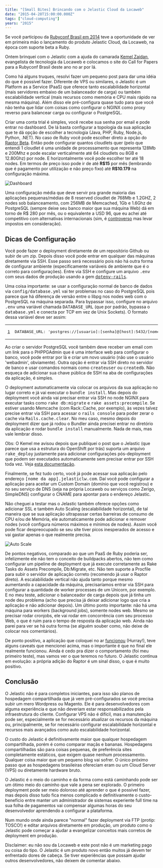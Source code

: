 ```yaml
---
title: "[Small Bites] Brincando com o Jelastic Cloud da Locaweb"
date: "2015-04-28T15:00:00.000Z"
tags: ["cloud-computing"]
years: "2015"
---
```


<p></p>
<p>Se você participou da <a href="https://www.eventials.com/locaweb/groups/rubyconf-brasil-2014-by-locaweb-2/">Rubyconf Brasil em 2014</a> teve a oportunidade de ver em primeira mão o lançamento do produto Jelastic Cloud, da Locaweb, na época com suporte beta a Ruby.</p>
<p>Ontem brinquei com o Jelastic com a ajuda do camarada <a href="https://twitter.com/kemelzaidan">Kemel Zaidan</a>, evangelista de tecnologia da Locaweb e colocamos o site do Call for Papers para a Rubyconf Brasil deste ano no ar por lá.</p>
<p>Como há alguns truques, resolvi fazer um pequeno post para dar uma idéia do que é possível fazer. Diferente de VPS ou similares, o Jelastic é um Platform as a Service (PaaS) que oferece tanto escalabilidade horizontal (mais servidores embaixo de um balanceador de carga) ou também escalabilidade vertical (mais recursos como memória e CPU mais rápido na mesma máquina). Além disso ele pré-configura quase tudo para que você não tenha que lidar com coisas como configurar o NGINX como proxy reverso para balancear carga ou configurar o PostgreSQL.</p>
<p>Criar uma conta trial é simples, você recebe sua senha por email e pode entrar no dashboard. De lá basta configurar a topologia da sua aplicação que te dá opção de escolher a tecnologia (Java, PHP, Ruby, Node.js, Python, .NET). No caso de Ruby você pode escolher direto a opção do <a href="http://www.akitaonrails.com/2014/10/19/the-new-kid-on-the-block-for-ruby-servers-raptor#.VT97cs5Hlp8">Raptor Beta</a>. Então pode configurar quantos cloudlets quer (pelo que entendi 1 cloudlet é uma unidade de processamento que representa 128Mb e 200Mhz e pode escalar verticalmente até 64 cloudlets ou 8GB e 12.80Ghz) por node. E horizontalmente você pode escolher ter até 18 nodes. Em termos de preço isso pode ir de até <strong>R$15</strong> por mês (lembrando que é pagamento por utilização e não preço fixo) até <strong>R$10.179</strong> na configuração máxima.</p>
<p></p>
<p></p>
<p><img src="https://d7v6meks67904.cloudfront.net/assets/image_asset/image/488/Screen_Shot_2015-04-28_at_09.21.04.png" srcset="https://d7v6meks67904.cloudfront.net/assets/image_asset/image/488/Screen_Shot_2015-04-28_at_09.21.04.png 2x" alt="Dashboard"></p>
<p>Uma configuração média que deve servir pra grande maioria das aplicações pequenas/médias de 8 reserved cloudlet de 768Mb e 1.2GHZ, 2 nodes sob balanceamento, com 256MB de Memcached, 1Gb e 1.6Ghz de PostgreSQL (sempre deixe seu banco maior que sua máquina Web) dá em torno de R$ 280 por mês, ou o equivalente a USD 96, que eu achei até competitivo com alternativas internacionais (sim, é <a href="https://meiobit.com/301551/receita-cobranca-impostos-empresas-usam-servicos-datacenters-exterior/">controverso</a> mas levar impostos em consideração).</p>
<h2>Dicas de Configuração</h2>
<p>Você pode fazer o deployment diretamente de um repositório Github ou subir de um zip. Depois disso você pode entrar em qualquer das máquinas diretamente via SSH. Esse passo será necessário pois não há outra forma de configurar ambiente (especificamente variáveis de ambiente que é o correto para configurações). Entre via SSH e configure um arquivo <tt>.env</tt> com seus dados de produção usando a gem <a href="https://www.akitaonrails.com/2013/10/19/iniciante-configuracoes-de-ambiente-com-dotenv#.VT9_ZM5Hlp8"><tt>dotenv-rails</tt></a>.</p>
<p>Uma coisa importante: se usar a configuração normal de banco de dados via <tt>config/database.yml</tt> vai ter problemas no caso do PostgreSQL pois parece que há diferença de versão entre o libpg nos nodes web com o PostgreSQL na máquina separada. Para bypassar isso, configure no arquivo <tt>.env</tt> uma variável chamada <tt>DATABASE_URL</tt> (que por padrão, bypassa o <tt>database.yml</tt> e conecta por TCP em vez de Unix Sockets). O formato dessa variável deve ser assim:</p>
<table class="CodeRay">
  <tbody>
    <tr>
      <td class="line-numbers" title="double click to toggle" ondblclick="with (this.firstChild.style) { display = (display == '') ? 'none' : '' }"><pre><a href="#n1" name="n1">1</a>
</pre>
      </td>
      <td class="code"><pre>DATABASE_URL: 'postgres://[usuario]:[senha]@[host]:5432/[nome do banco]'
</pre>
      </td>
    </tr>
  </tbody>
</table>
<p>Ao criar o servidor PostgreSQL você também deve receber um email com um link para o PHPPGAdmin que é uma interface web para configurar o banco, você pode entrar por lá e criar um novo usuário (não use o usuário 'webadmin', obviamente). Outra opção é entrar via SSH direto no servidor de banco e usar comandos normais como <tt>createuser</tt> ou <tt>createdb</tt>. Não esqueça de adicionar sua chave pública de SSH na aba de configurações da aplicação, é simples.</p>
<p>O deployment automaticamente via colocar os arquivos da sua aplicação no lugar correto e já vai executar o <tt>bundle install</tt>. Mas depois do deployment você ainda vai precisar entrar via SSH no node NGINX para executar tasks como <tt>rake db:migrate</tt> e <tt>rake assets:precompile</tt>. Se estiver usando Memcache (com Rack::Cache, por exemplo), às vezes talvez precise entrar via SSH para acessar o <tt>rails console</tt> para poder zerar o cache via <tt>Rails.cache.clear</tt>. No meu caso, mesmo depois do deployment dizer que já rodou o Bundler ainda precisei entrar no diretório da aplicação e rodar <tt>bundle install</tt> manualmente. Nada de mais, mas vale lembrar disso.</p>
<p>Obs: O Kemel me avisou depois que publiquei o post que o Jelastic (que parece que usa a estrutura do OpenShift por trás) suporta um arquivo <tt>rake_deploy</tt> justamente para adicionar configurações pós-deployment que podem ser executados automaticamente sem precisar entrar por SSH toda vez. Veja <a href="https://docs.jelastic.com/ruby-post-deploy-configuration">esta documentação</a>.</p>
<p>Finalmente, se fez tudo certo, você já pode acessar sua aplicação pelo endereço <tt>[nome da app].jelasticlw.com</tt>. Daí você pode configurar a aplicação para aceitar um Custom Domain (domínio que você registrou) e no seu serviço de DNS (seja na própria Locaweb ou serviços como Zerigo, SimpleDNS) configurar o CNAME para apontar para o endereço Jelastic.</p>
<p>Não cheguei a testar mas o Jelastic também oferece opções como adicionar SSL e também Auto Scaling (escalabilidade horizontal), de tal maneira que se sua aplicação ultrapassar certas barreiras de consumo de CPU e/ou de Memória, ele automaticamente pode adicionar e remover nodes (você configura números máximos e mínimos de nodes). Assim você pode ficar despreocupado se seu site tiver picos inesperados de acesso e vai gastar apenas o que realmente precisa.</p>
<p><img src="https://d7v6meks67904.cloudfront.net/assets/image_asset/image/489/Screen_Shot_2015-04-28_at_09.48.23.png" srcset="https://d7v6meks67904.cloudfront.net/assets/image_asset/image/489/Screen_Shot_2015-04-28_at_09.48.23.png 2x" alt="Auto Scale"></p>
<p>De pontos negativos, comparado ao que um PaaS de Ruby poderia ser, infelizmente ele não tem o conceito de buildpacks abertos, não tem como configurar um pipeline de deployment que já execute corretamente as Rake Tasks do Assets Precompile, Db:Migrate, etc. Não tem suporte a Procfile para subir o servidor de aplicação correto (recomendo já usar o Raptor direto). A escalabilidade vertical não ajuda tanto porque mesmo aumentando a capacidade da máquina, precisaríamos entrar via SSH para configurar a quantidade de worker processes de um Unicorn, por exemplo. E no meu teste, adicionar o balanceador de carga depois que já tinha um node deu problema (acho que precisa já deixar adicionar logo que cria a aplicação e não adicionar depois). Um último ponto importante: não há uma máquina para workers (background jobs), somente nodes web. Mesmo se precisar rodar cronjobs, ele vai rodar em concorrência com seu processo Web, o que é ruim para o tempo de resposta da aplicação web. Ainda não parei para ver se há outra forma (se alguém souber como, não deixe de colocar nos comentários).</p>
<p>De ponto positivo, a aplicação que coloquei no ar <a href="https://rubyconfbrcfp.com.br">funcionou</a> (Hurray!), teve alguns caveats que mencionei acima, mas o importante é que no final ele realmente funcionou. Ainda é cedo pra dizer o comportamento (foi meu primeiro teste), mas vamos ver o que teremos no futuro. O Jelastic continua em evolução: a própria adição do Raptor é um sinal disso, o que é muito positivo.</p>
<h2>Conclusão</h2>
<p>O Jelastic não é para completos iniciantes, para isso são planos de hospedagem compartilhada que já vem pré-configurados se você precisa subir um mero Wordpress ou Magento. Ele é para desenvolvedores com alguma experiência e que não deveriam estar responsabilizados pela infraestrutura do cliente. Configurar VPS não é difícil, mas a manutenção pode ser, especialmente se for necessário atualizar os recursos da máquina ou, principalmente, se for necessário configurar escalabilidade horizontal e recursos mais avançados como auto escalabilidade horizontal.</p>
<p>O custo do Jelastic é definitivamente maior que qualquer hospedagem compartilhada, porém é como comparar maçãs e bananas. Hospedagens compartilhadas são para coisas pequenas, de preferência sites completamente estáticos, que exigem quase nenhum processamento. Qualquer coisa maior que um pequeno blog vai sofrer. O único próximo passo que as hospedagens brasileiras ofereciam eram ou um Cloud Server (VPS) ou diretamente hardware bruto.</p>
<p>O Jelastic é o meio do caminho e da forma como está caminhando pode ser um ótimo meio do caminho que vale a pena ser explorado. O primeiro deployment pode ser meio doloroso até aprender o que é possível fazer, mas depois disso tudo fica menos complicado e definitivamente o custo-benefício entre manter um administrador de sistemas experiente full time na sua folha de pagamentos vai compensar algumas horas do seu desenvolvedor aprendendo a configurar a plataforma.</p>
<p>Num mundo onde ainda parece "normal" fazer deployment via FTP (protip: TOSCO!) e editar arquivos diretamente em produção, um produto como o Jelastic pode começar a ajudar a evangelizar conceitos mais corretos de deployment em produção.</p>
<p>Disclaimer: eu não sou da Locaweb e este post não é um marketing pago ou coisa do tipo. O Jelastic é um produto novo então muitos já devem ter enfrentado dores de cabeça. Se tiver experiências que possam ajudar outros desenvolvedores, não deixem de comentar abaixo.</p>
<p></p>